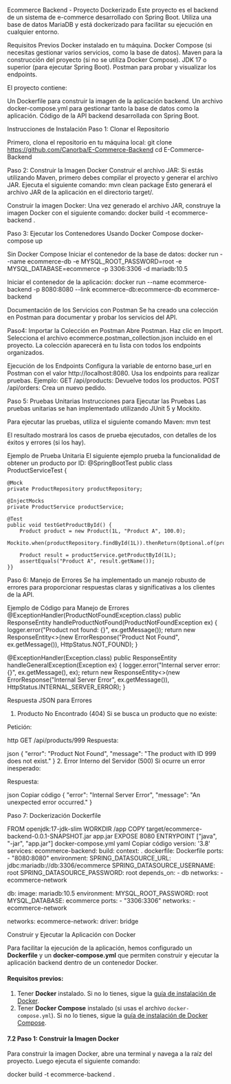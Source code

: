 Ecommerce Backend - Proyecto Dockerizado
Este proyecto es el backend de un sistema de e-commerce desarrollado con Spring Boot. Utiliza una base de datos MariaDB y está dockerizado para facilitar su ejecución en cualquier entorno.

Requisitos Previos
Docker instalado en tu máquina.
Docker Compose (si necesitas gestionar varios servicios, como la base de datos).
Maven para la construcción del proyecto (si no se utiliza Docker Compose).
JDK 17 o superior (para ejecutar Spring Boot).
Postman para probar y visualizar los endpoints.

El proyecto contiene:

Un Dockerfile para construir la imagen de la aplicación backend.
Un archivo docker-compose.yml para gestionar tanto la base de datos como la aplicación.
Código de la API backend desarrollada con Spring Boot.

Instrucciones de Instalación
Paso 1: Clonar el Repositorio

Primero, clona el repositorio en tu máquina local:
git clone https://github.com/Canorba/E-Commerce-Backend
cd E-Commerce-Backend

Paso 2: Construir la Imagen Docker
Construir el archivo JAR: Si estás utilizando Maven, primero debes compilar el proyecto y generar el archivo JAR. Ejecuta el siguiente comando:
mvn clean package
Esto generará el archivo JAR de la aplicación en el directorio target/.

Construir la imagen Docker: Una vez generado el archivo JAR, construye la imagen Docker con el siguiente comando:
docker build -t ecommerce-backend .

Paso 3: Ejecutar los Contenedores
Usando Docker Compose
docker-compose up

Sin Docker Compose
Iniciar el contenedor de la base de datos:
docker run --name ecommerce-db -e MYSQL_ROOT_PASSWORD=root -e MYSQL_DATABASE=ecommerce -p 3306:3306 -d mariadb:10.5

Iniciar el contenedor de la aplicación:
docker run --name ecommerce-backend -p 8080:8080 --link ecommerce-db:ecommerce-db ecommerce-backend

Documentación de los Servicios con Postman
Se ha creado una colección en Postman para documentar y probar los servicios del API.

Paso4: 
Importar la Colección en Postman
Abre Postman.
Haz clic en Import.
Selecciona el archivo ecommerce.postman_collection.json incluido en el proyecto.
La colección aparecerá en tu lista con todos los endpoints organizados.

Ejecución de los Endpoints
Configura la variable de entorno base_url en Postman con el valor http://localhost:8080.
Usa los endpoints para realizar pruebas. Ejemplo:
GET /api/products: Devuelve todos los productos.
POST /api/orders: Crea un nuevo pedido.

Paso 5:
Pruebas Unitarias
Instrucciones para Ejecutar las Pruebas
Las pruebas unitarias se han implementado utilizando JUnit 5 y Mockito.

Para ejecutar las pruebas, utiliza el siguiente comando Maven:
mvn test

El resultado mostrará los casos de prueba ejecutados, con detalles de los éxitos y errores (si los hay).

Ejemplo de Prueba Unitaria
El siguiente ejemplo prueba la funcionalidad de obtener un producto por ID:
@SpringBootTest
public class ProductServiceTest {

    @Mock
    private ProductRepository productRepository;

    @InjectMocks
    private ProductService productService;

    @Test
    public void testGetProductById() {
        Product product = new Product(1L, "Product A", 100.0);
        Mockito.when(productRepository.findById(1L)).thenReturn(Optional.of(product));

        Product result = productService.getProductById(1L);
        assertEquals("Product A", result.getName());
    }}

Paso 6:
Manejo de Errores
Se ha implementado un manejo robusto de errores para proporcionar respuestas claras y significativas a los clientes de la API.

Ejemplo de Código para Manejo de Errores
@ExceptionHandler(ProductNotFoundException.class)
public ResponseEntity<Object> handleProductNotFound(ProductNotFoundException ex) {
    logger.error("Product not found: {}", ex.getMessage());
    return new ResponseEntity<>(new ErrorResponse("Product Not Found", ex.getMessage()), HttpStatus.NOT_FOUND);
}

@ExceptionHandler(Exception.class)
public ResponseEntity<Object> handleGeneralException(Exception ex) {
    logger.error("Internal server error: {}", ex.getMessage(), ex);
    return new ResponseEntity<>(new ErrorResponse("Internal Server Error", ex.getMessage()), HttpStatus.INTERNAL_SERVER_ERROR);
}

Respuesta JSON para Errores
1. Producto No Encontrado (404)
Si se busca un producto que no existe:

Petición:

http
GET /api/products/999
Respuesta:

json
{
  "error": "Product Not Found",
  "message": "The product with ID 999 does not exist."
}
2. Error Interno del Servidor (500)
Si ocurre un error inesperado:

Respuesta:

json
Copiar código
{
  "error": "Internal Server Error",
  "message": "An unexpected error occurred."
}

Paso 7:
Dockerización
Dockerfile

FROM openjdk:17-jdk-slim
WORKDIR /app
COPY target/ecommerce-backend-0.0.1-SNAPSHOT.jar app.jar
EXPOSE 8080
ENTRYPOINT ["java", "-jar", "app.jar"]
docker-compose.yml
yaml
Copiar código
version: '3.8'
services:
  ecommerce-backend:
    build:
      context: .
      dockerfile: Dockerfile
    ports:
      - "8080:8080"
    environment:
      SPRING_DATASOURCE_URL: jdbc:mariadb://db:3306/ecommerce
      SPRING_DATASOURCE_USERNAME: root
      SPRING_DATASOURCE_PASSWORD: root
    depends_on:
      - db
    networks:
      - ecommerce-network

  db:
    image: mariadb:10.5
    environment:
      MYSQL_ROOT_PASSWORD: root
      MYSQL_DATABASE: ecommerce
    ports:
      - "3306:3306"
    networks:
      - ecommerce-network

networks:
  ecommerce-network:
    driver: bridge

Construir y Ejecutar la Aplicación con Docker

Para facilitar la ejecución de la aplicación, hemos configurado un **Dockerfile** y un **docker-compose.yml** que permiten construir y ejecutar la aplicación backend dentro de un contenedor Docker.

#### Requisitos previos:

1. Tener **Docker** instalado. Si no lo tienes, sigue la [guía de instalación de Docker](https://docs.docker.com/get-docker/).
2. Tener **Docker Compose** instalado (si usas el archivo `docker-compose.yml`). Si no lo tienes, sigue la [guía de instalación de Docker Compose](https://docs.docker.com/compose/install/).

#### 7.2 Paso 1: Construir la Imagen Docker

Para construir la imagen Docker, abre una terminal y navega a la raíz del proyecto. Luego ejecuta el siguiente comando:

docker build -t ecommerce-backend .

